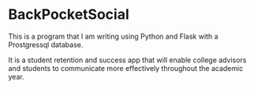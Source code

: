 # BackPocketSocial
<p>This is a program that I am writing using Python and Flask with a Prostgressql database.</p>
<p>It is a student retention and success app that will enable college advisors and students to communicate more effectively throughout the academic year.</p>
